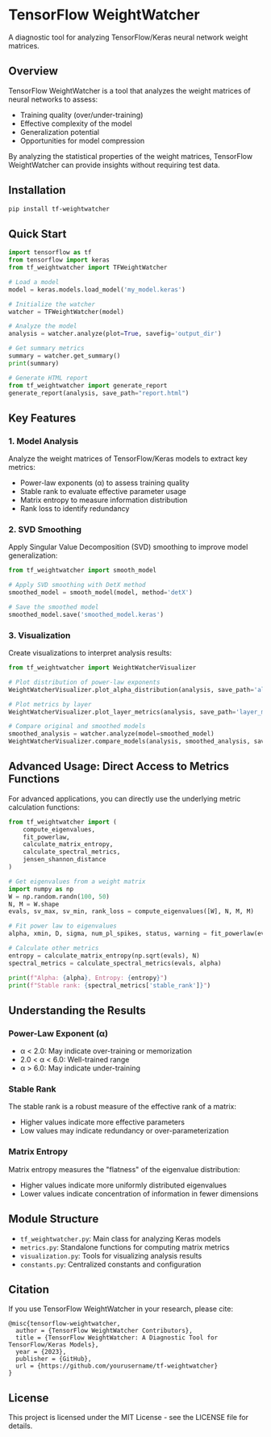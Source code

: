 # TensorFlow WeightWatcher

A diagnostic tool for analyzing TensorFlow/Keras neural network weight matrices.

## Overview

TensorFlow WeightWatcher is a tool that analyzes the weight matrices of neural networks to assess:

- Training quality (over/under-training)
- Effective complexity of the model
- Generalization potential
- Opportunities for model compression

By analyzing the statistical properties of the weight matrices, TensorFlow WeightWatcher can provide insights without requiring test data.

## Installation

```bash
pip install tf-weightwatcher
```

## Quick Start

```python
import tensorflow as tf
from tensorflow import keras
from tf_weightwatcher import TFWeightWatcher

# Load a model
model = keras.models.load_model('my_model.keras')

# Initialize the watcher
watcher = TFWeightWatcher(model)

# Analyze the model
analysis = watcher.analyze(plot=True, savefig='output_dir')

# Get summary metrics
summary = watcher.get_summary()
print(summary)

# Generate HTML report
from tf_weightwatcher import generate_report
generate_report(analysis, save_path="report.html")
```

## Key Features

### 1. Model Analysis

Analyze the weight matrices of TensorFlow/Keras models to extract key metrics:

- Power-law exponents (α) to assess training quality
- Stable rank to evaluate effective parameter usage
- Matrix entropy to measure information distribution
- Rank loss to identify redundancy

### 2. SVD Smoothing

Apply Singular Value Decomposition (SVD) smoothing to improve model generalization:

```python
from tf_weightwatcher import smooth_model

# Apply SVD smoothing with DetX method
smoothed_model = smooth_model(model, method='detX')

# Save the smoothed model
smoothed_model.save('smoothed_model.keras')
```

### 3. Visualization

Create visualizations to interpret analysis results:

```python
from tf_weightwatcher import WeightWatcherVisualizer

# Plot distribution of power-law exponents
WeightWatcherVisualizer.plot_alpha_distribution(analysis, save_path='alpha_dist.png')

# Plot metrics by layer
WeightWatcherVisualizer.plot_layer_metrics(analysis, save_path='layer_metrics.png')

# Compare original and smoothed models
smoothed_analysis = watcher.analyze(model=smoothed_model)
WeightWatcherVisualizer.compare_models(analysis, smoothed_analysis, save_path='comparison.png')
```

## Advanced Usage: Direct Access to Metrics Functions

For advanced applications, you can directly use the underlying metric calculation functions:

```python
from tf_weightwatcher import (
    compute_eigenvalues,
    fit_powerlaw,
    calculate_matrix_entropy,
    calculate_spectral_metrics,
    jensen_shannon_distance
)

# Get eigenvalues from a weight matrix
import numpy as np
W = np.random.randn(100, 50)
N, M = W.shape
evals, sv_max, sv_min, rank_loss = compute_eigenvalues([W], N, M, M)

# Fit power law to eigenvalues
alpha, xmin, D, sigma, num_pl_spikes, status, warning = fit_powerlaw(evals)

# Calculate other metrics
entropy = calculate_matrix_entropy(np.sqrt(evals), N)
spectral_metrics = calculate_spectral_metrics(evals, alpha)

print(f"Alpha: {alpha}, Entropy: {entropy}")
print(f"Stable rank: {spectral_metrics['stable_rank']}")
```

## Understanding the Results

### Power-Law Exponent (α)

- α < 2.0: May indicate over-training or memorization
- 2.0 < α < 6.0: Well-trained range
- α > 6.0: May indicate under-training

### Stable Rank

The stable rank is a robust measure of the effective rank of a matrix:
- Higher values indicate more effective parameters
- Low values may indicate redundancy or over-parameterization

### Matrix Entropy

Matrix entropy measures the "flatness" of the eigenvalue distribution:
- Higher values indicate more uniformly distributed eigenvalues
- Lower values indicate concentration of information in fewer dimensions

## Module Structure

- `tf_weightwatcher.py`: Main class for analyzing Keras models
- `metrics.py`: Standalone functions for computing matrix metrics
- `visualization.py`: Tools for visualizing analysis results
- `constants.py`: Centralized constants and configuration

## Citation

If you use TensorFlow WeightWatcher in your research, please cite:

```
@misc{tensorflow-weightwatcher,
  author = {TensorFlow WeightWatcher Contributors},
  title = {TensorFlow WeightWatcher: A Diagnostic Tool for TensorFlow/Keras Models},
  year = {2023},
  publisher = {GitHub},
  url = {https://github.com/yourusername/tf-weightwatcher}
}
```

## License

This project is licensed under the MIT License - see the LICENSE file for details.